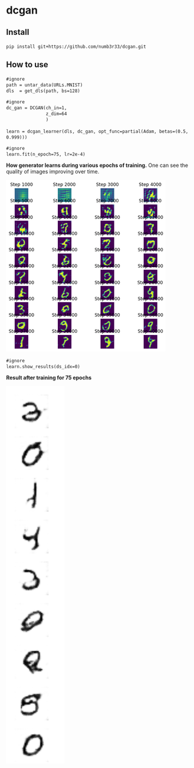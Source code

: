 # dcgan



## Install

`pip install git+https://github.com/numb3r33/dcgan.git`

## How to use

```
#ignore
path = untar_data(URLs.MNIST)
dls  = get_dls(path, bs=128)
```

```
#ignore
dc_gan = DCGAN(ch_in=1,
               z_dim=64
               )

learn = dcgan_learner(dls, dc_gan, opt_func=partial(Adam, betas=(0.5, 0.999)))
```

```
#ignore
learn.fit(n_epoch=75, lr=2e-4)
```

**How generator learns during various epochs of training.** One can see the quality of images improving over time.

![generator generation](images/gen_generation.png)

```
#ignore
learn.show_results(ds_idx=0)
```

**Result after training for 75 epochs**

![Result](images/final_res.png)
